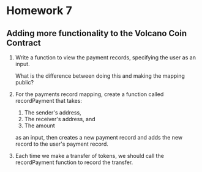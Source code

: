 # Homework 7

## Adding more functionality to the Volcano Coin Contract

1. Write a function to view the payment records, specifying the user as an input.

	What is the difference between doing this and making the mapping public?

2. For the payments record mapping, create a function called recordPayment that 
takes:

	1. The sender's address,
	2. The receiver's address, and
	3. The amount

	as an input, then creates a new payment record and adds the new record to the 
	user's payment record.

3. Each time we make a transfer of tokens, we should call the recordPayment 
function to record the transfer.
